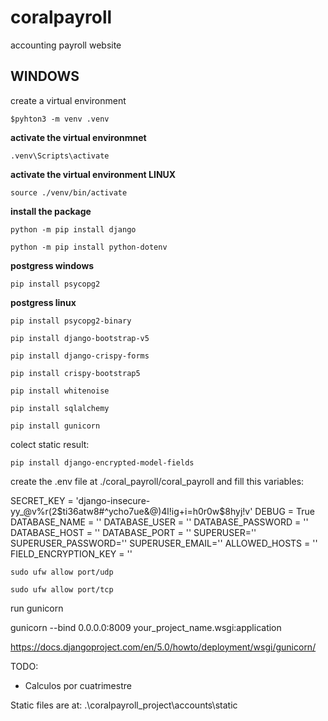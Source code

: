 # coralpayroll
accounting payroll website

## WINDOWS ##
create a virtual environment

`$pyhton3 -m venv .venv`

__activate the virtual environmnet__

`.venv\Scripts\activate`

__activate the virtual environment LINUX__

`source ./venv/bin/activate`

__install the package__

`python -m pip install django`

`python -m pip install python-dotenv`

 __postgress windows__

`pip install psycopg2`

__postgress linux__

`pip install psycopg2-binary`

`pip install django-bootstrap-v5`

`pip install django-crispy-forms`

`pip install crispy-bootstrap5`

`pip install whitenoise`

`pip install sqlalchemy`

`pip install gunicorn`

colect static result:

`pip install django-encrypted-model-fields`

create the .env file at ./coral_payroll/coral_payroll
and fill this variables:

SECRET_KEY = 'django-insecure-yy_@v%r(2$ti36atw8#^ycho7ue&@)4l!ig+i=h0r0w$8hyj!v'
DEBUG = True
DATABASE_NAME = ''
DATABASE_USER = ''
DATABASE_PASSWORD = ''
DATABASE_HOST = ''
DATABASE_PORT = ''
SUPERUSER=''
SUPERUSER_PASSWORD=''
SUPERUSER_EMAIL=''
ALLOWED_HOSTS = ''
FIELD_ENCRYPTION_KEY = ''

`sudo ufw allow port/udp`

`sudo ufw allow port/tcp`

run gunicorn

gunicorn --bind 0.0.0.0:8009 your_project_name.wsgi:application

https://docs.djangoproject.com/en/5.0/howto/deployment/wsgi/gunicorn/

TODO:
 - Calculos por cuatrimestre
 
Static files are at: 
.\coralpayroll_project\accounts\static